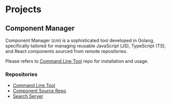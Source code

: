# Projects
## Component Manager
Component Manager (cm) is a sophisticated tool developed in Golang, specifically tailored for managing reusable JavaScript (JS), TypeScript (TS), and React components sourced from remote repositories.

Please refers to [Command Line Tool](https://github.com/Lazco-Studio/Component-Manager) repo for installation and usage.

### Repositories
- [Command Line Tool](https://github.com/Lazco-Studio/Component-Manager)
- [Component Source Repo](https://github.com/Lazco-Studio/Component-Manager-Repo)
- [Search Server](https://github.com/Lazco-Studio/Component-Manager-Server)
